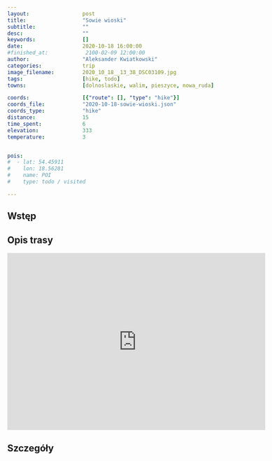 ```yaml
---
layout:                 post
title:                  "Sowie wioski"
subtitle:               ""
desc:                   ""
keywords:               []
date:                   2020-10-18 16:00:00
#finished_at:            2100-02-09 12:00:00
author:                 "Aleksander Kwiatkowski"
categories:             trip
image_filename:         2020_10_18__13_38_DSC03109.jpg
tags:                   [hike, todo]
towns:                  [dolnoslaskie, walim, pieszyce, nowa_ruda]

coords:                 [{"route": [], "type": "hike"}]
coords_file:            "2020-10-18-sowie-wioski.json"
coords_type:            "hike"
distance:               15
time_spent:             6
elevation:              333
temperature:            3


pois:
#  - lat: 54.45911
#    lon: 18.56281
#    name: POI
#    type: todo / visited

---
```



## Wstęp

## Opis trasy

<iframe height='405' width='590' frameborder='0' allowtransparency='true' scrolling='no' src='https://www.strava.com/activities/4215124311/embed/0bc67eb0eef30987a62f6d761251a07c61641d80'></iframe>

## Szczegóły
